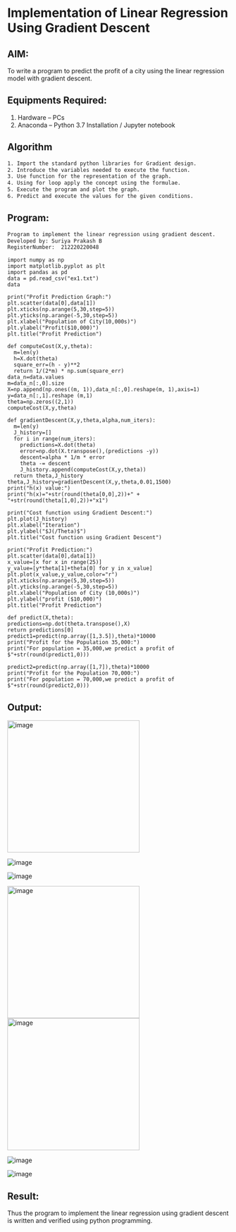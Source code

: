 # Implementation of Linear Regression Using Gradient Descent

## AIM:
To write a program to predict the profit of a city using the linear regression model with gradient descent.

## Equipments Required:
1. Hardware – PCs
2. Anaconda – Python 3.7 Installation / Jupyter notebook

## Algorithm
```txt
1. Import the standard python libraries for Gradient design.
2. Introduce the variables needed to execute the function.
3. Use function for the representation of the graph.
4. Using for loop apply the concept using the formulae.
5. Execute the program and plot the graph.
6. Predict and execute the values for the given conditions.
```
## Program:
```txt
Program to implement the linear regression using gradient descent.
Developed by: Suriya Prakash B
RegisterNumber:  212220220048
```
```python3
import numpy as np
import matplotlib.pyplot as plt
import pandas as pd
data = pd.read_csv("ex1.txt")
data
```
```python3
print("Profit Prediction Graph:")
plt.scatter(data[0],data[1])
plt.xticks(np.arange(5,30,step=5))
plt.yticks(np.arange(-5,30,step=5))
plt.xlabel("Population of City(10,000s)")
plt.ylabel("Profit($10,000)")
plt.title("Profit Prediction")
```
```python3
def computeCost(X,y,theta):
  m=len(y) 
  h=X.dot(theta) 
  square_err=(h - y)**2
  return 1/(2*m) * np.sum(square_err) 
data_n=data.values
m=data_n[:,0].size
X=np.append(np.ones((m, 1)),data_n[:,0].reshape(m, 1),axis=1)
y=data_n[:,1].reshape (m,1) 
theta=np.zeros((2,1))
computeCost(X,y,theta)
```
```python3
def gradientDescent(X,y,theta,alpha,num_iters):
  m=len(y)
  J_history=[]
  for i in range(num_iters):
    predictions=X.dot(theta)
    error=np.dot(X.transpose(),(predictions -y))
    descent=alpha * 1/m * error
    theta -= descent
    J_history.append(computeCost(X,y,theta))
  return theta,J_history
theta,J_history=gradientDescent(X,y,theta,0.01,1500)
print("h(x) value:")
print("h(x)="+str(round(theta[0,0],2))+" + "+str(round(theta[1,0],2))+"x1")
```
```python3
print("Cost function using Gradient Descent:")
plt.plot(J_history)
plt.xlabel("Iteration")
plt.ylabel("$J(/Theta)$")
plt.title("Cost function using Gradient Descent")
```
```python3
print("Profit Prediction:")
plt.scatter(data[0],data[1])
x_value=[x for x in range(25)]
y_value=[y*theta[1]+theta[0] for y in x_value]
plt.plot(x_value,y_value,color="r")
plt.xticks(np.arange(5,30,step=5))
plt.yticks(np.arange(-5,30,step=5))
plt.xlabel("Population of City (10,000s)")
plt.ylabel("profit ($10,000)")  
plt.title("Profit Prediction")
```
```python3
def predict(X,theta):
predictions=np.dot(theta.transpose(),X)
return predictions[0]
predict1=predict(np.array([1,3.5]),theta)*10000
print("Profit for the Population 35,000:")
print("For population = 35,000,we predict a profit of $"+str(round(predict1,0)))
```
```python3
predict2=predict(np.array([1,7]),theta)*10000
print("Profit for the Population 70,000:")
print("For population = 70,000,we predict a profit of $"+str(round(predict2,0)))
```

## Output:
<img src="https://user-images.githubusercontent.com/128135616/229772505-9b5e215a-7f9b-4d6a-9c13-83b256c03adb.png" alt="image" width="300">

![image](https://user-images.githubusercontent.com/128135616/229774601-64bf84fa-7c0a-4d97-bf6a-fc72006784fd.png)

![image](https://user-images.githubusercontent.com/128135616/229775286-32cdf640-cddd-4d35-8162-2d864570c1c5.png)

<img src="https://user-images.githubusercontent.com/128135616/229775868-28b0321d-38fc-4451-8a09-d6a3868c3fb4.png" alt="image" width="300">

<img src="https://user-images.githubusercontent.com/128135616/229776490-eb092d8b-bb7e-4918-8922-fe4c52f2c591.png" alt="image" width="300">

![image](https://user-images.githubusercontent.com/128135616/229782873-cb1b2f5f-179a-4f8b-92e4-0c4525631fab.png)

![image](https://user-images.githubusercontent.com/128135616/229783252-7aea1ed6-1907-44fc-a198-1fb4adcc4140.png)

## Result:
Thus the program to implement the linear regression using gradient descent is written and verified using python programming.
